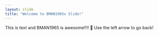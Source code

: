 ```yaml
---
layout: slide
title: "Welcome to BMAN1965v Slide!"
---
```

This is text and BMAN1965 is awesome!!!!   :tada:
Use the left arrow to go back!
